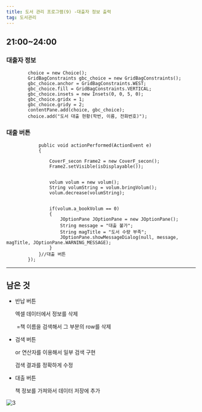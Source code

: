 ```yaml
---
title: 도서 관리 프로그램(9) -대출자 정보 출력
tag: 도서관리
---
```




## 21:00~24:00

### 대출자 정보

```
		choice = new Choice();
		GridBagConstraints gbc_choice = new GridBagConstraints();
		gbc_choice.anchor = GridBagConstraints.WEST;
		gbc_choice.fill = GridBagConstraints.VERTICAL;
		gbc_choice.insets = new Insets(0, 0, 5, 0);
		gbc_choice.gridx = 1;
		gbc_choice.gridy = 2;
		contentPane.add(choice, gbc_choice);
		choice.add("도서 대출 현황(학번, 이름, 전화번호)");

```



### 대출 버튼

```
			public void actionPerformed(ActionEvent e) 
			{
				
				CoverF_secon Frame2 = new CoverF_secon();
				Frame2.setVisible(isDisplayable()); 
				
				
				volum volum = new volum();
				String volumString = volum.bringVolum();
				volum.decrease(volumString);
				
			
				if(volum.a_bookVolum == 0)
				{
					JOptionPane JOptionPane = new JOptionPane();
					String message = "대출 불가";
					String magTitle = "도서 수량 부족";
					JOptionPane.showMessageDialog(null, message, magTitle, JOptionPane.WARNING_MESSAGE);
				}	
			}//대출 버튼
		});
```

---

## 남은 것

+ 반납 버튼

  엑셀 데이터에서 정보를 삭제

  ​	=책 이름을 검색해서 그 부분의 row를 삭제

+ 검색 버튼

  or 연산자를 이용해서 일부 검색 구현

  검색 결과를 정확하게 수정

+ 대출 버튼

  책 정보를 가져와서 데이터 저장에 추가

![3](https://user-images.githubusercontent.com/59364300/75687430-22d4f480-5ce1-11ea-83b6-4b03f6a700ee.JPG)